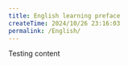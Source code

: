 ```yaml
---
title: English learning preface
createTime: 2024/10/26 23:16:03
permalink: /English/
---
```

Testing content